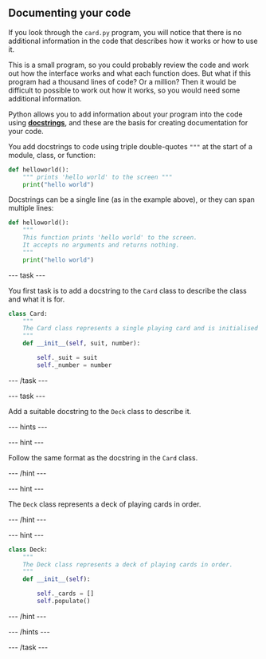 ## Documenting your code

If you look through the `card.py` program, you will notice that there is no additional information in the code that describes how it works or how to use it. 

This is a small program, so you could probably review the code and work out how the interface works and what each function does. But what if this program had a thousand lines of code? Or a million? Then it would be difficult to possible to work out how it works, so you would need some additional information.

Python allows you to add information about your program into the code using [**docstrings**](https://www.python.org/dev/peps/pep-0257/#what-is-a-docstring), and these are the basis for creating documentation for your code.

You add docstrings to code using triple double-quotes `"""` at the start of a module, class, or function:

```python
def helloworld():
    """ prints 'hello world' to the screen """
    print("hello world")
```

Docstrings can be a single line (as in the example above), or they can span multiple lines:

```python
def helloworld():
    """
    This function prints 'hello world' to the screen.
    It accepts no arguments and returns nothing.
    """
    print("hello world")
```

--- task ---

You first task is to add a docstring to the `Card` class to describe the class and what it is for.

```python
class Card:
    """
    The Card class represents a single playing card and is initialised by passing a suit and number.
    """
    def __init__(self, suit, number):

        self._suit = suit
        self._number = number
```

--- /task ---

--- task ---

Add a suitable docstring to the `Deck` class to describe it.

--- hints ---

--- hint ---

Follow the same format as the docstring in the `Card` class.

--- /hint ---

--- hint ---

The `Deck` class represents a deck of playing cards in order.

--- /hint ---

--- hint ---

```python
class Deck:
    """
    The Deck class represents a deck of playing cards in order.
    """
    def __init__(self):

        self._cards = []
        self.populate()
```

--- /hint ---

--- /hints ---

--- /task ---
